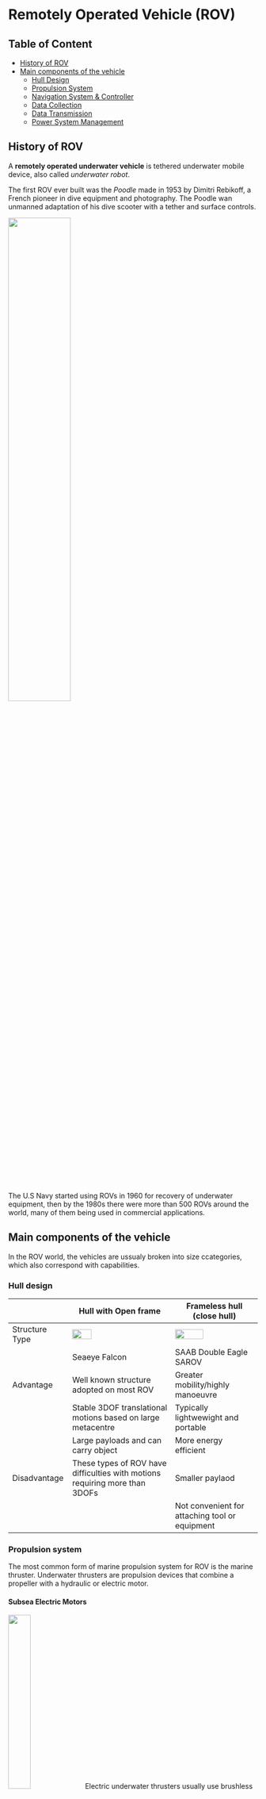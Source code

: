 # Remotely Operated Vehicle (ROV)

## Table of Content
- [History of ROV](#history-of-rov)
- [Main components of the vehicle](#main-components-of-the-vehicle)
  - [Hull Design](#hull-design)
  - [Propulsion System](#propulsion-system)
  - [Navigation System & Controller](#navigation-system-and-controller)
  - [Data Collection](#data-collection)
  - [Data Transmission](#data-transmission)
  - [Power System Management](#power-system-management)

## History of ROV
A **remotely operated underwater vehicle** is tethered underwater mobile device, also called _underwater robot_.

The first ROV ever built was the _Poodle_ made in 1953 by Dimitri Rebikoff, a French pioneer in dive equipment and photography. The Poodle wan unmanned adaptation of his dive scooter with a tether and surface controls.

<img src="https://bluerobotics.com/wp-content/uploads/2019/09/poodle-rov.jpg" width="50%">

The U.S Navy started using ROVs in 1960 for recovery of underwater equipment, then by the 1980s there were more than 500 ROVs around the world, many of them being used in commercial applications.

## Main components of the vehicle
In the ROV world, the vehicles are ussualy broken into size ccategories, which also correspond with capabilities.

### Hull design

|                | Hull with Open frame | Frameless hull (close hull) |
|----------------|--------------|--------------------|
| Structure Type | <img src="https://img.nauticexpo.com/images_ne/photo-g/25353-14204891.jpg" width="45%"> | <img src="https://www.marinevision.es/images/products/saab/mil_deagle-sar-big.jpg" width="60%"> |
| | Seaeye Falcon | SAAB Double Eagle SAROV |
| Advantage | Well known structure adopted on most ROV | Greater mobility/highly manoeuvre |
| | Stable 3DOF translational motions based on large metacentre | Typically lightwewight and portable |
| | Large payloads and can carry object | More energy efficient |
| Disadvantage | These types of ROV have difficulties with motions requiring more than 3DOFs | Smaller paylaod|
| | | Not convenient for attaching tool or equipment|

### Propulsion system
The most common form of marine propulsion system for ROV is the marine thruster. Underwater thrusters are propulsion devices that combine a propeller with a hydraulic or electric motor.

#### Subsea Electric Motors
<img src="https://www.unmannedsystemstechnology.com/wp-content/uploads/2021/10/BlueROV2-T200-ROV-thrusters-300x225.png" width="30%">
Electric underwater thrusters usually use brushless DC or permanent magnet synchronous motors. These motors may be sealed within air- or oil-filled cavities, or use flooded design that allows water to come into contact with the motor, providing extra cooling and lubrication.

#### Underwater Propellers
<img src="https://www.unmannedsystemstechnology.com/wp-content/uploads/2021/10/Marine-Propulsion-Systems-300x265.jpeg" width="300">
Propellers, which convert rotation to thrust, need to be matched to the motor torque for maximum efficiency. They also need to be manufactured from a corrosion resistant material such as an aluminium-stainless steel alloy, as they will be constantly submerged in saltwater.

#### Variable-Buoyancy Propulsion
Underwater gliders use a different form of propulsion known as variable-buoyancy propulsion. This method utilises an internal bladder that can be inflated or deflated to change the density of the vehicle, making it ascend or sink as required. The glider uses hydrofoils to generate forward motion as the vehicle descends, with the result that the movement pattern of the glider resembles a sawtooth profile.

### Navigation System and Controller
#### Subsea Navigation Sensors
<img src="https://www.unmannedsystemstechnology.com/wp-content/uploads/2018/03/Syrinx-Doppler-Velocity-Log-e1585234521591-300x227.jpg" width="30%"> _Syrinx Subsea Dopller Velocity Log_

The Syrinx Doppler Velocity Log (DVL) is a 600 kHz system designed for both unmanned surface and subsurface vehicles that can be used as a standalone DVL, as part of an integrated system, or perform both functions at once. This dual capability means that only one DVL/altitude sensor is required for both ROV control and survey crews, saving on cost and payload space.

#### USBL Acoustic Technology
<img src="https://www.unmannedsystemstechnology.com/wp-content/uploads/2018/03/AUV-tracking-system-Ranger-2-USBL.webp" width="30%"> _Ranger 2 Subsea Positioning (USBL) System_

Designed for deep and shallow-water tracking of subsea vessels and with an operating range of greater than 7000m, the Ranger 2 is a high-performance USBL (Ultra-Short Base Line) subsea vehicle positioning system that provides an optimal accuracy of better than 0.1%. Ranger 2 can simultaneously track multiple subsea targets or transponder nodes and upload data to the surface with high-speed communications. It is ideal for a wide range of ROV or AUV missions including surveying, ocean science and seismic exploration.

#### Sonar-Underwating Imaging
<img src="https://www.unmannedsystemstechnology.com/wp-content/uploads/2018/03/Solstice-Sonar-for-AUVs-e1520590496890.webp" width="30%"> _Solstice AUV Side-Scan Sonar_

Solstice is a Multi Aperture Sonar (MAS) system designed for high-precision AUV missions such as Search, Classify and Map (SCM), hydrographic surveys and mine detection. Capable of producing high-fidelity imagery and with an industry-leading along-track resolution of 0.15°, Solstice provides superior performance even in very shallow water, and consumes only 18 Watts of power, making it ideal for extended unmanned missions. Powerful onboard processing produces geo-coded side-scan imagery for integrated Computer Aided Detection and Classification (CAD/CAC) and Automatic Target Recognition (ATR). A vertical hydrophone array on each flank delivers high-quality bathymetry data which can be used to produce extremely detailed digital terrain maps.

### Data Collection
#### DVL from Nortek
Steep underwater walls are often important to investigate for multiple scientific end users such as biologists and geologists, as well as professionals in industrial sectors. However, surveying and mapping of such walls has been challenging due to technical limitations.

Researchers at the Norwegian University of Science and Technology (NTNU) have now found that a horizontally-facing DVL is key to solving mapping challenges, while it also reduces the need for highly skilled manual ROV operators.

Researchers at the Centre for Autonomous Marine Operations and Systems (NTNU AMOS) have now developed an ROV-based system for efficient, high quality visual mapping of a steep underwater surface.

Researchers at the Centre for Autonomous Marine Operations and Systems (NTNU AMOS) have now developed an ROV-based system for efficient, high quality visual mapping of a steep underwater surface.

<img src="https://www.nortekgroup.com/imager/images/27986/Nortek-instrument-before-deployment_2cde1a5355d4e329d17e64a778ce51d7.JPG" width="35%"> _The ROV used in the survey is a Sperre-fighter 30K made for NTNU in 2004_

Because this approach relies on sensors that are common to the majority of ROVs, it could easily be adapted to a wide range of ROVs, reducing reliance on highly skilled manual operators. An efficient post-processing strategy using commercially available software was applied to the collected data, further reducing the required resources for the end user.

<img src="https://www.nortekgroup.com/imager/images/27999/dvl_beams-OBS-RD-2_3e386093e1098f67b7941dda1c65393c.jpg" width="35%">

#### FIToplankton ROV
<img src="https://i.ytimg.com/vi/nlyDaR6hzJI/maxresdefault.jpg" width="50%">

WaveShare 10-DOF Inertial Measurement Unit (IMU) is used as a motion sensor. This sensor is consisted of MPU9255 (3-axis gyroscope, 3-axis accelerometer, and 3-axis magnetometer) and BMP180 (barometric pressure sensor). Accelerometer is used for measuring ROV’s acceleration. Meanwhile, gyroscope is used for measuring ROV’s position orientation and accelerometer correction purpose. Magnetometer is used as digital compass for direction/heading.

### Data Transmission
#### FIToplankton ROV
The system is divided into three parts: a software for ground control station, Wi-Fi connected action camera, and IMU sensor’s data transmitter. To reduce the computing requirements on the sensor node, raw sensor data in transmitted. The sensor data transmitter managed the output from sensor data into a data package and sent it to Wi-Fi module which will sent it to the receiver.

#### ROV Auxiliary Transmitter
<img src="https://chuangjilink.com/Uploads/5ab9f552f40a0.jpg" width="50%">

The customized business optical transmission terminal uses fiber multiplexing technology to realize 2 way analog video, 2 physical isolation, 100M line speed Ethernet, audio, RS485/RS232 data and switch volume and other signals in the same optical fiber transmission line. The equipment is cylindrical design, wide and wide temperature and pressure can be applied to the sealed bin of a cable underwater robot and so on. It is an important part of the underwater equipment with cable.

### Power System Management
